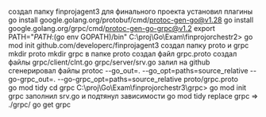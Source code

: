 создал папку finprojagent3 для финального проекта
установил плагины
go install google.golang.org/protobuf/cmd/protoc-gen-go@v1.28
go install google.golang.org/grpc/cmd/protoc-gen-go-grpc@v1.2
export PATH="$PATH:$(go env GOPATH)/bin"
C:\proj\Go\Exam\finprojorchestr2> go mod init github.com/developerc/finprojagent3
создал папку proto и grpc
mkdir proto
mkdir grpc
в папке proto создал файл grpc.proto
создал файлы 
grpc/client/clnt.go
grpc/server/srv.go
залил на github
сгенерировал файлы
protoc --go_out=. --go_opt=paths=source_relative     --go-grpc_out=. --go-grpc_opt=paths=source_relative     proto/grpc.proto  
go mod tidy
cd grpc
C:\proj\Go\Exam\finprojorchestr3\grpc> go mod init grpc
заполнил srv.go и подтянул зависимости
go mod tidy
replace grpc => ./grpc/
go get grpc